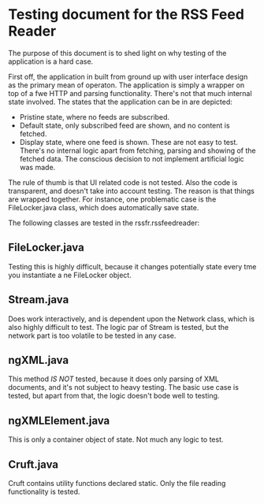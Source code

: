 Testing document for the RSS Feed Reader
========================================

The purpose of this document is to shed light on why testing of the application is a hard case.

First off, the application in built from ground up with user interface design as the primary mean of operaton. The application is simply a wrapper on top of a fwe HTTP and parsing functionality. There's not that much internal state involved. The states that the application can be in are depicted:
* Pristine state, where no feeds are subscribed.
* Default state, only subscribed feed are shown, and no content is fetched.
* Display state, where one feed is shown.
These are not easy to test. There's no internal logic apart from fetching, parsing and showing of the fetched data. The conscious decision to not implement artificial logic was made.

The rule of thumb is that UI related code is not tested. Also the code is transparent, and doesn't take into account testing. The reason is that things are wrapped together. For instance, one problematic case is the FileLocker.java class, which does automatically save state.

The following classes are tested in the rssfr.rssfeedreader:

FileLocker.java
---------------

Testing this is highly difficult, because it changes potentially state every tme you instantiate a ne FileLocker object.

Stream.java
-----------

Does work interactively, and is dependent upon the Network class, which is also highly difficult to test. The logic par of Stream is tested, but the network part is too volatile to be tested in any case.

ngXML.java
----------

This method _IS NOT_ tested, because it does only parsing of XML documents, and it's not subject to heavy testing. The basic use case is tested, but apart from that, the logic doesn't bode well to testing.

ngXMLElement.java
-----------------

This is only a container object of state. Not much any logic to test.

Cruft.java
----------

Cruft contains utility functions declared static. Only the file reading functionality is tested.

